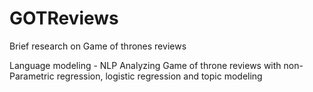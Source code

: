 # GOTReviews
Brief research on Game of thrones reviews

Language modeling - NLP
Analyzing Game of throne reviews with non-Parametric regression, logistic regression and topic modeling 
